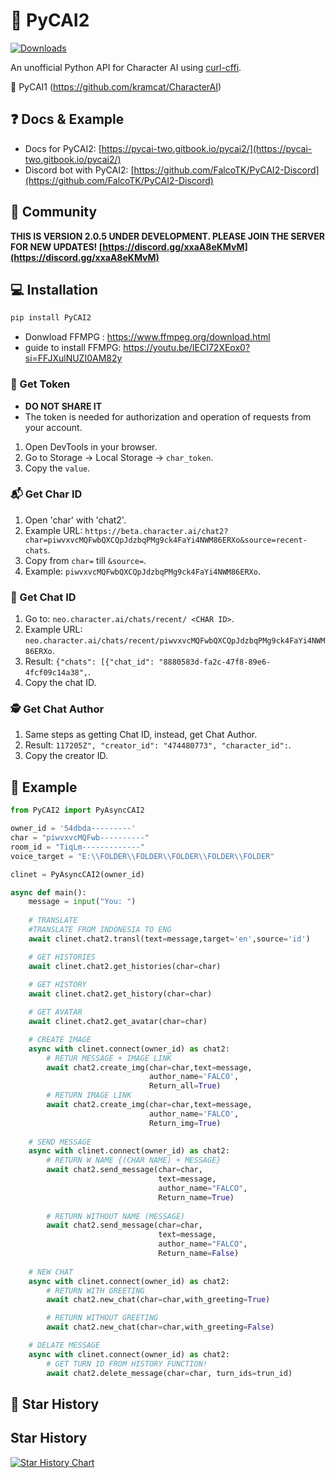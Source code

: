 # 💬 PyCAI2

[![Downloads](https://static.pepy.tech/badge/pycai2)](https://pepy.tech/project/pycai2)

An unofficial Python API for Character AI using [curl-cffi](https://github.com/yifeikong/curl_cffi).

 💬 PyCAI1
(https://github.com/kramcat/CharacterAI)

## ❓ Docs & Example

- Docs for PyCAI2: [https://pycai-two.gitbook.io/pycai2/](https://pycai-two.gitbook.io/pycai2/)
- Discord bot with PyCAI2: [https://github.com/FalcoTK/PyCAI2-Discord](https://github.com/FalcoTK/PyCAI2-Discord)

## 🏅 Community
**THIS IS VERSION 2.0.5 UNDER DEVELOPMENT. PLEASE JOIN THE SERVER FOR NEW UPDATES!
[https://discord.gg/xxaA8eKMvM](https://discord.gg/xxaA8eKMvM)**

## 💻 Installation
```bash
pip install PyCAI2
```
- Donwload FFMPG : https://www.ffmpeg.org/download.html
- guide to install FFMPG: https://youtu.be/IECI72XEox0?si=FFJXulNUZI0AM82y

### 🔑 Get Token 
- **DO NOT SHARE IT**
- The token is needed for authorization and operation of requests from your account.
1. Open DevTools in your browser.
2. Go to Storage -> Local Storage -> `char_token`.
3. Copy the `value`.

### 📬 Get Char ID
1. Open 'char' with 'chat2'.
2. Example URL: `https://beta.character.ai/chat2?char=piwvxvcMQFwbQXCQpJdzbqPMg9ck4FaYi4NWM86ERXo&source=recent-chats`.
3. Copy from `char=` till `&source=`.
4. Example: `piwvxvcMQFwbQXCQpJdzbqPMg9ck4FaYi4NWM86ERXo`.

### 👻 Get Chat ID
1. Go to: `neo.character.ai/chats/recent/ <CHAR ID>`.
2. Example URL: `neo.character.ai/chats/recent/piwvxvcMQFwbQXCQpJdzbqPMg9ck4FaYi4NWM86ERXo`.
3. Result: `{"chats": [{"chat_id": "8880583d-fa2c-47f8-89e6-4fcf09c14a38",`.
4. Copy the chat ID.

### 🕵️ Get Chat Author
1. Same steps as getting Chat ID, instead, get Chat Author.
2. Result: `117205Z", "creator_id": "474480773", "character_id":`.
3. Copy the creator ID.

## 📙 Example
```python
from PyCAI2 import PyAsyncCAI2

owner_id = '54dbda---------'
char = "piwvxvcMQFwb----------"
room_id = "TiqLm-------------"
voice_target = "E:\\FOLDER\\FOLDER\\FOLDER\\FOLDER\\FOLDER"

clinet = PyAsyncCAI2(owner_id)

async def main():
    message = input("You: ")
     
    # TRANSLATE 
    #TRANSLATE FROM INDONESIA TO ENG
    await clinet.chat2.transl(text=message,target='en',source='id') 

    # GET HISTORIES
    await clinet.chat2.get_histories(char=char)
    
    # GET HISTORY
    await clinet.chat2.get_history(char=char)

    # GET AVATAR
    await clinet.chat2.get_avatar(char=char)

    # CREATE IMAGE
    async with clinet.connect(owner_id) as chat2:
        # RETUR MESSAGE + IMAGE LINK 
        await chat2.create_img(char=char,text=message,
                               author_name='FALCO',
                               Return_all=True)
        # RETURN IMAGE LINK
        await chat2.create_img(char=char,text=message,
                               author_name='FALCO',
                               Return_img=True)
        
    # SEND MESSAGE
    async with clinet.connect(owner_id) as chat2:
        # RETURN W NAME {(CHAR NAME) + MESSAGE}
        await chat2.send_message(char=char,
                                 text=message,
                                 author_name="FALCO",
                                 Return_name=True)
        
        # RETURN WITHOUT NAME (MESSAGE)
        await chat2.send_message(char=char,
                                 text=message,
                                 author_name="FALCO",
                                 Return_name=False)
    
    # NEW CHAT
    async with clinet.connect(owner_id) as chat2:
        # RETURN WITH GREETING
        await chat2.new_chat(char=char,with_greeting=True)

        # RETURN WITHOUT GREETING 
        await chat2.new_chat(char=char,with_greeting=False)

    # DELATE MESSAGE 
    async with clinet.connect(owner_id) as chat2:
        # GET TURN ID FROM HISTORY FUNCTION!
        await chat2.delete_message(char=char, turn_ids=trun_id)
```

## 🌟 Star History
## Star History

<a href="https://star-history.com/#FalcoTK/PyCAI2&Date">
 <picture>
   <source media="(prefers-color-scheme: dark)" srcset="https://api.star-history.com/svg?repos=FalcoTK/PyCAI2&type=Date&theme=dark" />
   <source media="(prefers-color-scheme: light)" srcset="https://api.star-history.com/svg?repos=FalcoTK/PyCAI2&type=Date" />
   <img alt="Star History Chart" src="https://api.star-history.com/svg?repos=FalcoTK/PyCAI2&type=Date" />
 </picture>
</a>
